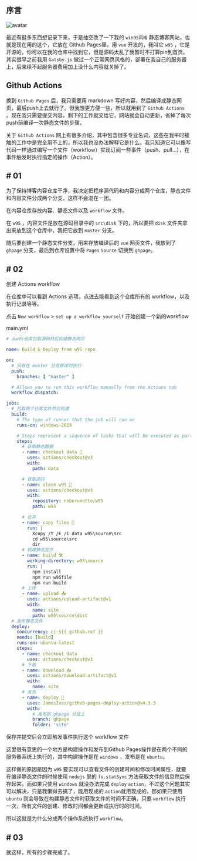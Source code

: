 ## 序言

![avatar](d/图片/screen.jpg)

最近有挺多东西想记录下来，于是抽空改了一下我的 `win95风格` 静态博客网站，也就是现在用的这个，它放在 Github Pages里，用 `vue` 开发的，我叫它 `w95` ，它是开源的，你可以在我的仓库中找到它，但是源码太乱了我暂时不打算pin到首页。其实很早之前我用 `Gatsby.js` 做过一个正常网页风格的，部署在我自己的服务器上，后来续不起服务器费用加上没什么内容就关掉了。

## Github Actions

换到 `Github Pages` 后，我只需要用 markdown 写好内容，然后编译成静态网页，最后push上去就行了。但我想更方便一些，所以就用到了 `Github Actions` 。现在我只需要提交内容，剩下的工作就交给它，网站就会自动更新，省掉了每次push前编译一次静态文件的步骤。


关于 `Github Actions` 网上有很多介绍，其中包含很多专业名词，这些在我平时接触的工作中是完全用不上的，所以我也没办法解释它是什么。我只知道它可以像写代码一样通过编写一个文件（workflow）实现订阅一些事件（push、pull...），在事件触发时执行指定的操作（Action）。



## # 01

为了保持博客内容仓库干净，我决定把程序源代码和内容分成两个仓库，静态文件和内容文件分成两个分支，这样不会混在一团。

在内容仓库存放内容、静态文件以及 `workflow` 文件。

在 `w95` ，内容文件是放在源码目录中的 `src\disk` 下的，所以要把 `disk` 文件夹拿出来放到这个仓库中，我把它放到 `master` 分支。

随后要创建一个静态文件分支，用来存放编译后的 `vue` 网页文件，我放到了 `ghpage` 分支，最后到仓库设置中将 `Pages` `Source` 切换到 `ghpage`。

## # 02

创建 Actions workflow

在仓库中可以看到 Actions 选项，点进去能看到这个仓库所有的 workflow，以及执行记录等等。

点击 `New workflow` > `set up a workflow yourself` 开始创建一个新的workflow

main.yml
```yml
# 从w95仓库拉取源码然后构建静态网页

name: Build & Deploy from w95 repo

on:
  # 只有在 master 分支修改时执行
  push:
    branches: [ "master" ]

  # Allows you to run this workflow manually from the Actions tab
  workflow_dispatch:

jobs:
  # 拉取两个仓库文件然后构建
  build:
    # The type of runner that the job will run on
    runs-on: windows-2019

    # Steps represent a sequence of tasks that will be executed as part of the job
    steps:
      # 获取静态数据
      - name: checkout data 💽
        uses: actions/checkout@v3
        with:
          path: data

      # 获取源码
      - name: clone w95 📀
        uses: actions/checkout@v3
        with:
          repository: noberumotto/w95
          path: w95

      # 合并
      - name: copy files 💾
        run: |
          Xcopy /Y /E /I data w95\source\src
          cd w95\source\src
          dir
      # 构建静态文件
      - name: build 🛠
        working-directory: w95\source
        run: |
          npm install
          npm run w95file
          npm run build
      # 上传
      - name: upload 📤
        uses: actions/upload-artifact@v1
        with:
          name: site
          path: w95\source\dist
  # 发布静态文件
  deploy:
    concurrency: ci-${{ github.ref }}
    needs: [build]
    runs-on: ubuntu-latest
    steps:
      - name: checkout data
        uses: actions/checkout@v3
      # 下载
      - name: download 📥
        uses: actions/download-artifact@v1
        with:
          name: site
      # 发布
      - name: deploy 🎉
        uses: JamesIves/github-pages-deploy-action@v4.3.3
        with:
          # 发布到 ghpage 分支上
          branch: ghpage
          folder: 'site'
```

保存并提交后会立即触发事件执行这个 workflow 文件

这里很有意思的一个地方是构建操作和发布到Github Pages操作是在两个不同的服务器系统上执行的，其中构建操作是在 `windows` ，发布是在 `ubuntu`。

这样做的原因是因为 `w95` 要实现可以查看文件的创建时间和修改时间属性，就要在编译静态文件的时候使用 `nodejs` 里的 `fs.statSync` 方法获取文件的信息然后保存起来，而如果只使用 `windows` 就没办法完成 `deploy` `action`，不过这个问题其实可以解决，只是我懒得去搞了，能用现成的 `action`就用现成的，那如果只使用 `ubuntu` 则会导致在构建静态文件时获取文件的时间不正确，只要 `workflow` 执行一次，所有文件的创建、修改时间都会更新成执行时的时间。

所以这就是为什么分成两个操作系统执行 `workflow`。


## # 03

就这样，所有的步骤完成了。